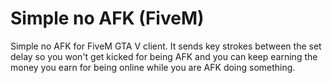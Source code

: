 # Simple no AFK (FiveM)
Simple no AFK for FiveM GTA V client.
It sends key strokes between the set delay so you won't get kicked for being AFK and you can keep earning the money you earn for being online while you are AFK doing something.
